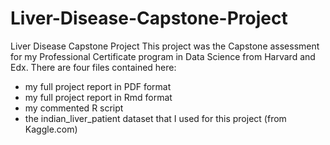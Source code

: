 # Liver-Disease-Capstone-Project
Liver Disease Capstone Project
This project was the Capstone assessment for my Professional Certificate program in Data Science from Harvard and Edx. 
There are four files contained here:
* my full project report in PDF format
* my full project report in Rmd format
* my commented R script
* the indian_liver_patient dataset that I used for this project (from Kaggle.com)
